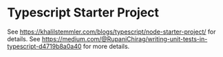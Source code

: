 # Typescript Starter Project

See https://khalilstemmler.com/blogs/typescript/node-starter-project/ for details.
See https://medium.com/@RupaniChirag/writing-unit-tests-in-typescript-d4719b8a0a40 for more details.


